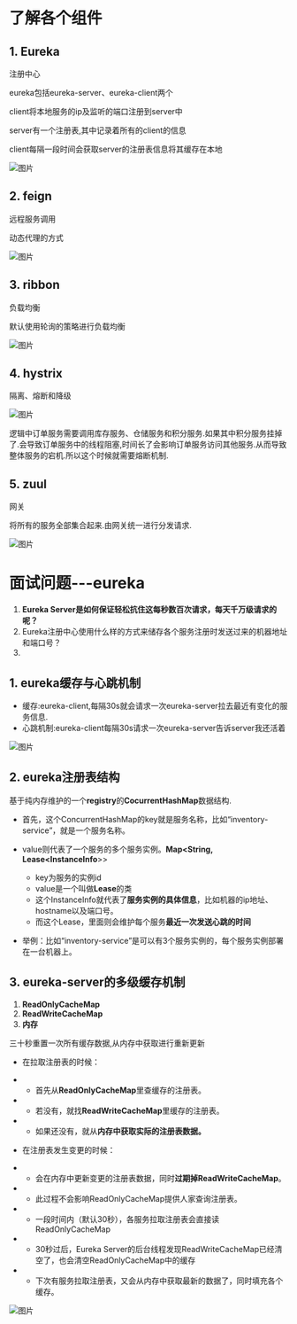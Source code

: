 # 了解各个组件

## 1. Eureka

注册中心

eureka包括eureka-server、eureka-client两个

client将本地服务的ip及监听的端口注册到server中

server有一个注册表,其中记录着所有的client的信息

client每隔一段时间会获取server的注册表信息将其缓存在本地

![图片](https://mmbiz.qpic.cn/mmbiz_png/1J6IbIcPCLZMkG4ELsMmbSHDHwfFGic4CvHjEPqBW2iclGBwTzB4sD6VR2NU0xmMsoYicmWCXfPCQTn1LticB61OWA/640?wx_fmt=png&tp=webp&wxfrom=5&wx_lazy=1&wx_co=1)



## 2. feign

远程服务调用

动态代理的方式

![图片](https://mmbiz.qpic.cn/mmbiz_png/1J6IbIcPCLZMkG4ELsMmbSHDHwfFGic4CT5y3EDh8DaEmDM4ibRNW0aTiaD8opMUFUCKX5yYxnGaqc7Kz7dicWm2kw/640?wx_fmt=png&tp=webp&wxfrom=5&wx_lazy=1&wx_co=1)

## 3. ribbon

负载均衡

默认使用轮询的策略进行负载均衡

![图片](https://mmbiz.qpic.cn/mmbiz_png/1J6IbIcPCLZMkG4ELsMmbSHDHwfFGic4CtD7kdmviciaXUubWd69erjZn8Hgw5ZZrDWYDBYCAiaBchGDxxwQj7Lic0w/640?wx_fmt=png&tp=webp&wxfrom=5&wx_lazy=1&wx_co=1)

## 4. hystrix

隔离、熔断和降级

![图片](https://mmbiz.qpic.cn/mmbiz_png/1J6IbIcPCLZMkG4ELsMmbSHDHwfFGic4CZsj0neCTAwgfBVClSwTarrZ7gMRKAQlNviabrsOJ0DA9GcSmuZ2BTcQ/640?wx_fmt=png&tp=webp&wxfrom=5&wx_lazy=1&wx_co=1)

逻辑中订单服务需要调用库存服务、仓储服务和积分服务.如果其中积分服务挂掉了.会导致订单服务中的线程阻塞,时间长了会影响订单服务访问其他服务.从而导致整体服务的宕机.所以这个时候就需要熔断机制.



## 5. zuul

网关

将所有的服务全部集合起来.由网关统一进行分发请求.

![图片](https://mmbiz.qpic.cn/mmbiz_png/1J6IbIcPCLZMkG4ELsMmbSHDHwfFGic4CA7GmsCW8v9loCtGyHjPUa142lvp8aV4ViaFAsXDp6nGC9Z3ZryRKniaA/640?wx_fmt=png&tp=webp&wxfrom=5&wx_lazy=1&wx_co=1)

# 面试问题---eureka

1. **Eureka Server是如何保证轻松抗住这每秒数百次请求，每天千万级请求的呢？**
2. Eureka注册中心使用什么样的方式来储存各个服务注册时发送过来的机器地址和端口号？
3. 

## 1. eureka缓存与心跳机制

+ 缓存:eureka-client,每隔30s就会请求一次eureka-server拉去最近有变化的服务信息.
+ 心跳机制:eureka-client每隔30s请求一次eureka-server告诉server我还活着

![图片](https://mmbiz.qpic.cn/mmbiz_jpg/1J6IbIcPCLbvlTGfketBG4ENjvReM6RGImhGtXgshicOL2QX1FafH9hTCDdmXc51CUbj6ftiaibLjDST0RtvOibkoA/640?tp=webp&wxfrom=5&wx_lazy=1&wx_co=1)

## 2. eureka注册表结构

基于纯内存维护的一个**registry**的**CocurrentHashMap**数据结构.

- 首先，这个ConcurrentHashMap的key就是服务名称，比如“inventory-service”，就是一个服务名称。

- value则代表了一个服务的多个服务实例。**Map<String, Lease<InstanceInfo**>>
  - key为服务的实例id
  - value是一个叫做**Lease**的类
  - 这个InstanceInfo就代表了**服务实例的具体信息**，比如机器的ip地址、hostname以及端口号。
  - 而这个Lease，里面则会维护每个服务**最近一次发送心跳的时间**

- 举例：比如“inventory-service”是可以有3个服务实例的，每个服务实例部署在一台机器上。



## 3. eureka-server的多级缓存机制

1. **ReadOnlyCacheMap**
2. **ReadWriteCacheMap**
3. **内存**

三十秒重置一次所有缓存数据,从内存中获取进行重新更新

- 在拉取注册表的时候：

- - 首先从**ReadOnlyCacheMap**里查缓存的注册表。

- - 若没有，就找**ReadWriteCacheMap**里缓存的注册表。

- - 如果还没有，就从**内存中获取实际的注册表数据。**

- 在注册表发生变更的时候：

- - 会在内存中更新变更的注册表数据，同时**过期掉ReadWriteCacheMap**。

- - 此过程不会影响ReadOnlyCacheMap提供人家查询注册表。

- - 一段时间内（默认30秒），各服务拉取注册表会直接读ReadOnlyCacheMap

- - 30秒过后，Eureka Server的后台线程发现ReadWriteCacheMap已经清空了，也会清空ReadOnlyCacheMap中的缓存

- - 下次有服务拉取注册表，又会从内存中获取最新的数据了，同时填充各个缓存。

![图片](https://mmbiz.qpic.cn/mmbiz_jpg/1J6IbIcPCLbvlTGfketBG4ENjvReM6RGZUKhPzd0ZNk4uiaZtZekErqU8yvo3qwHCzVeqjqpI5ZC6VvfO1balQg/640?tp=webp&wxfrom=5&wx_lazy=1&wx_co=1)

